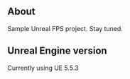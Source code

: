 ## About

Sample Unreal FPS project. Stay tuned.

## Unreal Engine version

Currently using UE 5.5.3